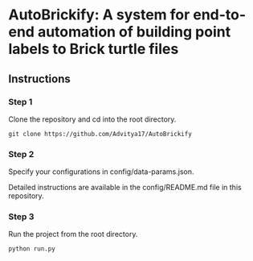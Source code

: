 # AutoBrickify: A system for end-to-end automation of building point labels to Brick turtle files

## Instructions

### Step 1
Clone the repository and cd into the root directory.

`git clone https://github.com/Advitya17/AutoBrickify`


### Step 2
Specify your configurations in config/data-params.json. 

Detailed instructions are available in the config/README.md file in this repository.


### Step 3
Run the project from the root directory.

`python run.py`
